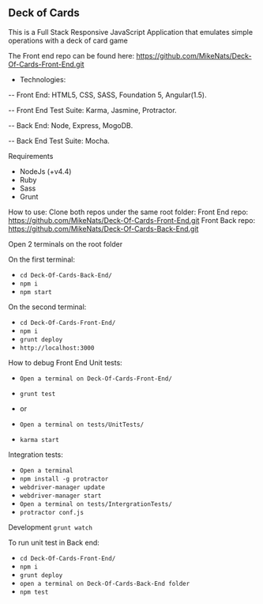 ## Deck of Cards

This is a Full Stack Responsive JavaScript Application that emulates simple operations with a deck of card game

The Front end repo can be found here: https://github.com/MikeNats/Deck-Of-Cards-Front-End.git

- Technologies:

-- Front End: HTML5, CSS, SASS, Foundation 5, Angular(1.5). 

-- Front End Test Suite: Karma, Jasmine, Protractor. 

-- Back End: Node, Express, MogoDB. 

-- Back End Test Suite: Mocha. 

Requirements

- NodeJs (+v4.4)
- Ruby
- Sass
- Grunt

How to use:
Clone both repos under the same root folder:
Front End repo: https://github.com/MikeNats/Deck-Of-Cards-Front-End.git
Front Back repo: https://github.com/MikeNats/Deck-Of-Cards-Back-End.git

Open 2 terminals on the root folder

On the first terminal:
- `cd Deck-Of-Cards-Back-End/`
- `npm i`
- `npm start`

On the second terminal:
- `cd Deck-Of-Cards-Front-End/`
- `npm i`
- `grunt deploy`
- `http://localhost:3000`


How to debug Front End
Unit tests:
- `Open a terminal on Deck-Of-Cards-Front-End/`
- `grunt test`

- or

- `Open a terminal on tests/UnitTests/`
- `karma start`

Integration tests:

- `Open a terminal`
- `npm install -g protractor`
- `webdriver-manager update`
- `webdriver-manager start`
- `Open a terminal on tests/IntergrationTests/`
- `protractor conf.js`

Development
`grunt watch`

To run unit test in Back end:
- `cd Deck-Of-Cards-Front-End/`
- `npm i`
- `grunt deploy`
- `open a terminal on Deck-Of-Cards-Back-End folder`
- `npm test`


